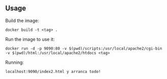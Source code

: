 ## Usage

Build the image:

```
docker build -t <tag> .
```

Run the image to use it:

```
docker run -d -p 9090:80 -v $(pwd)/scripts:/usr/local/apache2/cgi-bin -v $(pwd)/html:/usr/local/apache2/htdocs <tag>
```

Running:

```
localhost:9090/index2.html y arranca todo!
```
